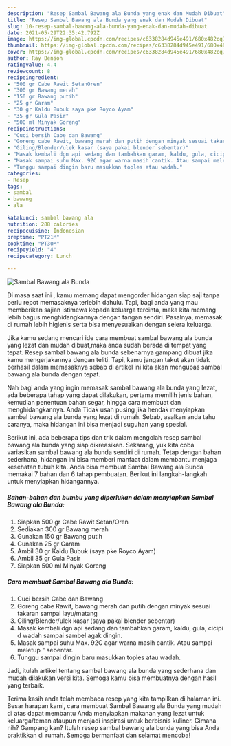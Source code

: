 ```yaml
---
description: "Resep Sambal Bawang ala Bunda yang enak dan Mudah Dibuat"
title: "Resep Sambal Bawang ala Bunda yang enak dan Mudah Dibuat"
slug: 10-resep-sambal-bawang-ala-bunda-yang-enak-dan-mudah-dibuat
date: 2021-05-29T22:35:42.792Z
image: https://img-global.cpcdn.com/recipes/c6338284d945e491/680x482cq70/sambal-bawang-ala-bunda-foto-resep-utama.jpg
thumbnail: https://img-global.cpcdn.com/recipes/c6338284d945e491/680x482cq70/sambal-bawang-ala-bunda-foto-resep-utama.jpg
cover: https://img-global.cpcdn.com/recipes/c6338284d945e491/680x482cq70/sambal-bawang-ala-bunda-foto-resep-utama.jpg
author: Ray Benson
ratingvalue: 4.4
reviewcount: 8
recipeingredient:
- "500 gr Cabe Rawit SetanOren"
- "300 gr Bawang merah"
- "150 gr Bawang putih"
- "25 gr Garam"
- "30 gr Kaldu Bubuk saya pke Royco Ayam"
- "35 gr Gula Pasir"
- "500 ml Minyak Goreng"
recipeinstructions:
- "Cuci bersih Cabe dan Bawang"
- "Goreng cabe Rawit, bawang merah dan putih dengan minyak sesuai takaran sampai layu/matang"
- "Giling/Blender/ulek kasar (saya pakai blender sebentar)"
- "Masak kembali dgn api sedang dan tambahkan garam, kaldu, gula, cicipi d wadah sampai sambel agak dingin."
- "Masak sampai suhu Max. 92C agar warna masih cantik. Atau sampai meletup &#34; sebentar."
- "Tunggu sampai dingin baru masukkan toples atau wadah."
categories:
- Resep
tags:
- sambal
- bawang
- ala

katakunci: sambal bawang ala 
nutrition: 288 calories
recipecuisine: Indonesian
preptime: "PT21M"
cooktime: "PT30M"
recipeyield: "4"
recipecategory: Lunch

---
```



![Sambal Bawang ala Bunda](https://img-global.cpcdn.com/recipes/c6338284d945e491/680x482cq70/sambal-bawang-ala-bunda-foto-resep-utama.jpg)

Di masa  saat ini , kamu memang dapat mengorder hidangan siap saji tanpa perlu repot memasaknya terlebih dahulu. Tapi, bagi anda yang mau memberikan sajian istimewa kepada keluarga tercinta, maka kita memang lebih bagus menghidangkannya dengan tangan sendiri. Pasalnya, memasak di rumah lebih higienis serta bisa menyesuaikan dengan selera keluarga.

Jika kamu sedang mencari ide cara membuat sambal bawang ala bunda yang lezat dan mudah dibuat,maka anda sudah berada di tempat yang tepat. Resep sambal bawang ala bunda  sebenarnya gampang dibuat jika kamu mengerjakannya dengan teliti. Tapi, kamu jangan takut akan tidak berhasil dalam memasaknya 
sebab di artikel ini kita akan mengupas sambal bawang ala bunda dengan tepat.  



Nah bagi anda yang ingin memasak sambal bawang ala bunda yang lezat, ada beberapa tahap yang dapat dilakukan, pertama memilih jenis bahan, kemudian penentuan bahan segar, hingga cara membuat dan menghidangkannya. Anda Tidak usah pusing jika hendak menyiapkan sambal bawang ala bunda yang lezat di rumah. Sebab, asalkan anda  tahu caranya, maka hidangan ini bisa menjadi suguhan yang spesial.

Berikut ini, ada beberapa tips dan trik dalam mengolah resep sambal bawang ala bunda yang siap dikreasikan. Sekarang, yuk kita coba variasikan sambal bawang ala bunda sendiri di rumah. Tetap dengan bahan sederhana, hidangan ini bisa memberi manfaat dalam membantu menjaga kesehatan tubuh kita. Anda bisa membuat Sambal Bawang ala Bunda memakai 7 bahan dan 6 tahap pembuatan. Berikut ini langkah-langkah untuk menyiapkan hidangannya.

<!--inarticleads1-->

##### Bahan-bahan dan bumbu yang diperlukan dalam menyiapkan Sambal Bawang ala Bunda:

1. Siapkan 500 gr Cabe Rawit Setan/Oren
1. Sediakan 300 gr Bawang merah
1. Gunakan 150 gr Bawang putih
1. Gunakan 25 gr Garam
1. Ambil 30 gr Kaldu Bubuk (saya pke Royco Ayam)
1. Ambil 35 gr Gula Pasir
1. Siapkan 500 ml Minyak Goreng




<!--inarticleads2-->

##### Cara membuat Sambal Bawang ala Bunda:

1. Cuci bersih Cabe dan Bawang
1. Goreng cabe Rawit, bawang merah dan putih dengan minyak sesuai takaran sampai layu/matang
1. Giling/Blender/ulek kasar (saya pakai blender sebentar)
1. Masak kembali dgn api sedang dan tambahkan garam, kaldu, gula, cicipi d wadah sampai sambel agak dingin.
1. Masak sampai suhu Max. 92C agar warna masih cantik. Atau sampai meletup &#34; sebentar.
1. Tunggu sampai dingin baru masukkan toples atau wadah.




Jadi, itulah artikel tentang  sambal bawang ala bunda  yang sederhana dan mudah dilakukan versi kita. Semoga kamu bisa membuatnya dengan hasil yang terbaik. 

Terima kasih anda telah membaca resep yang kita tampilkan di halaman ini. Besar harapan kami, cara membuat  Sambal Bawang ala Bunda yang mudah di atas dapat membantu Anda menyiapkan makanan yang lezat untuk keluarga/teman ataupun menjadi inspirasi untuk berbisnis kuliner. Gimana nih? Gampang kan? Itulah resep sambal bawang ala bunda yang bisa Anda praktikkan di rumah. Semoga bermanfaat dan selamat mencoba!

